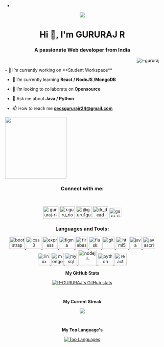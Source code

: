 +
 <p align ="center" ><img  src="https://camo.githubusercontent.com/ba9f3bd30647e352a3f5e1e45eb45c6ec7bad6155cd16aaedf4a426738da0ca5/68747470733a2f2f696e646f616e616c79746963612e636f6d2f7374617469632f696d616765732f62616e6e6572722e676966"/></p>
<h1 align="center">Hi 👋, I'm GURURAJ R</h1>
<h3 align="center">A passionate Web developer from India</h3>

<p align="right"> <img src="https://komarev.com/ghpvc/?username=r-gururaj&label=Profile%20views&color=0e75b6&style=flat"  alt="r-gururaj" /> </p>
<div>
<span bg="#000">
- 🔭 I’m currently working on **Student Workspace**

- 🌱 I’m currently learning **React / NodeJS /MongoDB** 

- 👯 I’m looking to collaborate on **Opensource**

- 💬 Ask me about **Java / Python**

- 📫 How to reach me **cecsgururajr24@gmail.com**
</span>
<p align ="centre" ><img  src="https://cdn.dribbble.com/users/2131993/screenshots/4948736/thoughtworks-gif_dribbble.gif" height="200"/></p>
 
</div>

<h3 align="center">Connect with me:</h3></br>
<p align="center">
<a href="https://linkedin.com/in/gururaj-r-7010504966-/" target="blank"><img align="center" src="https://www.svgrepo.com/show/465461/linkedin.svg" alt="gururaj-r-7010504966-/" height="40" width="50" /></a>
<a href="https://instagram.com/r.guru_rio" target="blank"><img align="center" src="https://www.svgrepo.com/show/336216/instagram.svg" alt="r.guru_rio" height="40" width="50" /></a>
<a href="https://www.hackerrank.com/@guru1guru0" target="blank"><img align="center" src="https://www.svgrepo.com/show/306171/hackerrank.svg" alt="@guru1guru0" height="40" width="50" /></a>
<a href="https://www.leetcode.com/dr_dead" target="blank"><img align="center" src="https://img.icons8.com/?size=512&id=wDGo581Ea5Nf&format=png" alt="dr_dead" height="40" width="50" /></a>
<a href="https://auth.geeksforgeeks.org/user/guru_rio" target="blank"><img align="center" src="https://img.icons8.com/color/48/000000/GeeksforGeeks.png" alt="guru_rio" height="30" width="40" /></a>
</p>

<h3 align="center">Languages and Tools:</h3>
<p align="center"> <a href="https://getbootstrap.com" target="_blank" rel="noreferrer"> <img src="https://www.svgrepo.com/show/303293/bootstrap-4-logo.svg" alt="bootstrap" width="50" height="40"/> </a> <a href="https://www.w3schools.com/css/" target="_blank" rel="noreferrer"> <img src="https://www.svgrepo.com/show/303263/css3-logo.svg" alt="css3" width="50" height="40"/> </a> <a href="https://expressjs.com" target="_blank" rel="noreferrer"> <img src="https://th.bing.com/th/id/OIP.hNJsVigCUtoVEKXErf-uHgHaED?pid=ImgDet&w=190&h=83.2177734375&c=7&dpr=1.3" alt="express" width="50" height="40"/> </a> <a href="https://www.figma.com/" target="_blank" rel="noreferrer"> <img src="https://www.vectorlogo.zone/logos/figma/figma-icon.svg" alt="figma" width="50" height="40"/> </a> <a href="https://firebase.google.com/" target="_blank" rel="noreferrer"> <img src="https://www.vectorlogo.zone/logos/firebase/firebase-icon.svg" alt="firebase" width="40" height="40"/> </a> <a href="https://flask.palletsprojects.com/" target="_blank" rel="noreferrer"> <img src="https://www.vectorlogo.zone/logos/pocoo_flask/pocoo_flask-icon.svg" alt="flask" width="40" height="40"/> </a> <a href="https://git-scm.com/" target="_blank" rel="noreferrer"> <img src="https://www.vectorlogo.zone/logos/git-scm/git-scm-icon.svg" alt="git" width="40" height="40"/> </a> <a href="https://www.w3.org/html/" target="_blank" rel="noreferrer"> <img src="https://www.svgrepo.com/show/373669/html.svg" alt="html5" width="40" height="40"/> </a> <a href="https://www.java.com" target="_blank" rel="noreferrer"> <img src="https://www.svgrepo.com/show/353924/java.svg" alt="java" width="40" height="40"/> </a> <a href="https://developer.mozilla.org/en-US/docs/Web/JavaScript" target="_blank" rel="noreferrer"> <img src="https://www.svgrepo.com/show/349419/javascript.svg" alt="javascript" width="40" height="40"/> </a> <a href="https://www.linux.org/" target="_blank" rel="noreferrer"> <img src="https://www.svgrepo.com/show/452054/linux.svg" alt="linux" width="40" height="40"/> </a> <a href="https://www.mongodb.com/" target="_blank" rel="noreferrer"> <img src="https://www.svgrepo.com/show/373845/mongo.svg"alt="mongodb" width="40" height="40"/> </a> <a href="https://www.mysql.com/" target="_blank" rel="noreferrer"> <img src="https://www.svgrepo.com/show/303251/mysql-logo.svg" alt="mysql" width="40" height="40"/> </a> <a href="https://nodejs.org" target="_blank" rel="noreferrer"> <img src="https://www.svgrepo.com/show/376337/node-js.svg" alt="nodejs" width="60" height="50"/> </a> <a href="https://www.python.org" target="_blank" rel="noreferrer"> <img src="https://www.svgrepo.com/show/452091/python.svg" alt="python" width="50" height="40"/> </a> <a href="https://reactjs.org/" target="_blank" rel="noreferrer"> <img src="https://www.svgrepo.com/show/439290/react.svg" alt="react" width="40" height="40"/> </a> </p>

<p align ="center" ><b align ="center" >My GitHub Stats</b></p>

<p align ="center" ><a   href="http://www.github.com/R-GURURAJ"><img src="https://github-readme-stats.vercel.app/api?username=R-GURURAJ&show_icons=true&hide=&count_private=true&title_color=0891b2&text_color=10b981&icon_color=ef4444&bg_color=0f172a&hide_border=true&show_icons=true" alt="R-GURURAJ's GitHub stats" /></a></p></br>
<p align ="center" ><b align ="center" >My Current Streak</b></p>

<p align ="center" > <a  href="http://www.github.com/R-GURURAJ"><img src="https://github-readme-streak-stats.herokuapp.com/?user=R-GURURAJ&stroke=10b981&background=0f172a&ring=0891b2&fire=0891b2&currStreakNum=10b981&currStreakLabel=0891b2&sideNums=10b981&sideLabels=10b981&dates=10b981&hide_border=true" /></a></p></br>

<p align ="center" >
<b>My Top Language's</b></p>
<p align ="center" >
<a href="https://github.com/R-GURURAJ" align="left"><img src="https://github-readme-stats.vercel.app/api/top-langs/?username=R-GURURAJ&langs_count=10&title_color=0891b2&text_color=10b981&icon_color=ef4444&bg_color=0f172a&hide_border=true&locale=en&custom_title=Top%20%Languages" alt="Top Languages" /></a></p>
